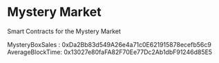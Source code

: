 # Mystery Market
Smart Contracts for the Mystery Market

MysteryBoxSales : 0xDa2Bb83d549A26e4a71c0E621915878ecefb56c9
AverageBlockTime: 0x13027e80faFA82F70Ee77Dc2Ab1dbF91246d85E5
